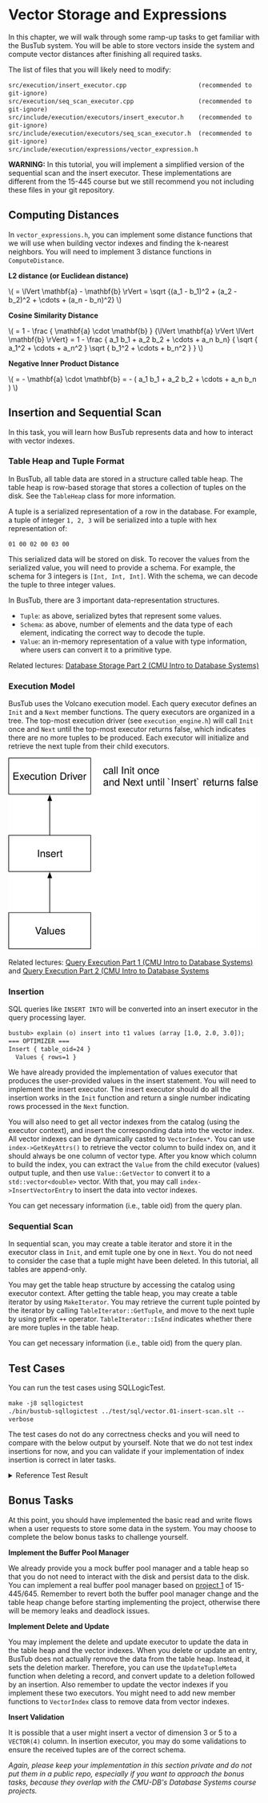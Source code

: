 # Vector Storage and Expressions

In this chapter, we will walk through some ramp-up tasks to get familiar with the BusTub system. You will be able to store vectors inside the system and compute vector distances after finishing all required tasks.

The list of files that you will likely need to modify:

```
src/execution/insert_executor.cpp                    (recommended to git-ignore)
src/execution/seq_scan_executor.cpp                  (recommended to git-ignore)
src/include/execution/executors/insert_executor.h    (recommended to git-ignore)
src/include/execution/executors/seq_scan_executor.h  (recommended to git-ignore)
src/include/execution/expressions/vector_expression.h
```

<div class="warning">

**WARNING:** In this tutorial, you will implement a simplified version of the sequential scan and the insert executor. These implementations are different from the 15-445 course but we still recommend you not including these files in your git repository.

</div>

## Computing Distances

In `vector_expressions.h`, you can implement some distance functions that we will use when building vector indexes and finding the k-nearest neighbors. You will need to implement 3 distance functions in `ComputeDistance`.

**L2 distance (or Euclidean distance)**

\\( = \lVert \mathbf{a} - \mathbf{b} \rVert = \sqrt {(a_1 - b_1)^2 + (a_2 - b_2)^2 + \cdots + (a_n - b_n)^2} \\)

**Cosine Similarity Distance** 

\\( = 1 - \frac { \mathbf{a} \cdot \mathbf{b} } {\lVert \mathbf{a} \rVert \lVert \mathbf{b} \rVert} = 1 - \frac { a_1 b_1 + a_2 b_2 + \cdots + a_n b_n} { \sqrt { a_1^2 + \cdots + a_n^2 } \sqrt { b_1^2 + \cdots + b_n^2 } } \\)

**Negative Inner Product Distance**

\\( = - \mathbf{a} \cdot \mathbf{b} = - ( a_1 b_1 + a_2 b_2 + \cdots + a_n b_n ) \\)

## Insertion and Sequential Scan

In this task, you will learn how BusTub represents data and how to interact with vector indexes.

### Table Heap and Tuple Format

In BusTub, all table data are stored in a structure called table heap. The table heap is row-based storage that stores a collection of tuples on the disk. See the `TableHeap` class for more information.

A tuple is a serialized representation of a row in the database. For example, a tuple of integer `1, 2, 3` will be serialized into a tuple with hex representation of:

```
01 00 02 00 03 00
```

This serialized data will be stored on disk. To recover the values from the serialized value, you will need to provide a schema. For example, the schema for 3 integers is `[Int, Int, Int]`. With the schema, we can decode the tuple to three integer values.

In BusTub, there are 3 important data-representation structures.

* `Tuple`: as above, serialized bytes that represent some values.
* `Schema`: as above, number of elements and the data type of each element, indicating the correct way to decode the tuple.
* `Value`: an in-memory representation of a value with type information, where users can convert it to a primitive type.

Related lectures: [Database Storage Part 2 (CMU Intro to Database Systems)](https://www.youtube.com/watch?v=Ra50bFHkeM8&list=PLSE8ODhjZXjbj8BMuIrRcacnQh20hmY9g&index=5)

### Execution Model

BusTub uses the Volcano execution model. Each query executor defines an `Init` and a `Next` member functions. The query executors are organized in a tree. The top-most execution driver (see `execution_engine.h`) will call `Init` once and `Next` until the top-most executor returns false, which indicates there are no more tuples to be produced. Each executor will initialize and retrieve the next tuple from their child executors.

![Execution Model](./vector-db/03-execution-model.svg)

Related lectures: [Query Execution Part 1 (CMU Intro to Database Systems)](https://www.youtube.com/watch?v=3F3FWgujN9Q&list=PLSE8ODhjZXjbj8BMuIrRcacnQh20hmY9g&index=13) and [Query Execution Part 2 (CMU Intro to Database Systems](https://www.youtube.com/watch?v=MUjS0tIDnEE&list=PLSE8ODhjZXjbj8BMuIrRcacnQh20hmY9g&index=14)

### Insertion

SQL queries like `INSERT INTO` will be converted into an insert executor in the query processing layer.

```
bustub> explain (o) insert into t1 values (array [1.0, 2.0, 3.0]);
=== OPTIMIZER ===
Insert { table_oid=24 }
  Values { rows=1 }
```

We have already provided the implementation of values executor that produces the user-provided values in the insert statement. You will need to implement the insert executor. The insert executor should do all the insertion works in the `Init` function and return a single number indicating rows processed in the `Next` function.

You will also need to get all vector indexes from the catalog (using the executor context), and insert the corresponding data into the vector index. All vector indexes can be dynamically casted to `VectorIndex*`. You can use `index->GetKeyAttrs()` to retrieve the vector column to build index on, and it should always be one column of vector type. After you know which column to build the index, you can extract the `Value` from the child executor (values) output tuple, and then use `Value::GetVector` to convert it to a `std::vector<double>` vector. With that, you may call `index->InsertVectorEntry` to insert the data into vector indexes.

You can get necessary information (i.e., table oid) from the query plan.

### Sequential Scan

In sequential scan, you may create a table iterator and store it in the executor class in `Init`, and emit tuple one by one in `Next`. You do not need to consider the case that a tuple might have been deleted. In this tutorial, all tables are append-only.

You may get the table heap structure by accessing the catalog using executor context. After getting the table heap, you may create a table iterator by using `MakeIterator`. You may retrieve the current tuple pointed by the iterator by calling `TableIterator::GetTuple`, and move to the next tuple by using prefix `++` operator. `TableIterator::IsEnd` indicates whether there are more tuples in the table heap.

You can get necessary information (i.e., table oid) from the query plan.

## Test Cases

You can run the test cases using SQLLogicTest.

```
make -j8 sqllogictest
./bin/bustub-sqllogictest ../test/sql/vector.01-insert-scan.slt --verbose
```

The test cases do not do any correctness checks and you will need to compare with the below output by yourself. Note that we do not test index insertions for now, and you can validate if your implementation of index insertion is correct in later tasks.

<details>

<summary>Reference Test Result</summary>

```
{{#include vector.01-insert-scan.slt.ref}}
```

</details>

## Bonus Tasks

At this point, you should have implemented the basic read and write flows when a user requests to store some data in the system. You may choose to complete the below bonus tasks to challenge yourself.

**Implement the Buffer Pool Manager**

We already provide you a mock buffer pool manager and a table heap so that you do not need to interact with the disk and persist data to the disk. You can implement a real buffer pool manager based on [project 1](https://15445.courses.cs.cmu.edu/fall2023/project1/) of 15-445/645. Remember to revert both the buffer pool manager change and the table heap change before starting implementing the project, otherwise there will be memory leaks and deadlock issues.

**Implement Delete and Update**

You may implement the delete and update executor to update the data in the table heap and the vector indexes. When you delete or update an entry, BusTub does not actually remove the data from the table heap. Instead, it sets the deletion marker. Therefore, you can use the `UpdateTupleMeta` function when deleting a record, and convert update to a deletion followed by an insertion. Also remember to update the vector indexes if you implement these two executors. You might need to add new member functions to `VectorIndex` class to remove data from vector indexes.

**Insert Validation**

It is possible that a user might insert a vector of dimension 3 or 5 to a `VECTOR(4)` column. In insertion executor, you may do some validations to ensure the received tuples are of the correct schema.

*Again, please keep your implementation in this section private and do not put them in a public repo, especially if you want to approach the bonus tasks, because they overlap with the CMU-DB's Database Systems course projects.*
